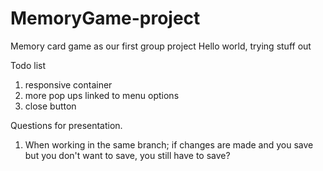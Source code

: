 # MemoryGame-project

Memory card game as our first group project
Hello world, trying stuff out

Todo list

1. responsive container
2. more pop ups linked to menu options
3. close button


Questions for presentation.
1. When working in the same branch; if changes are made and you save but you don't want to
save, you still have to save?